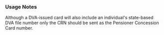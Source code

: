 ### Usage Notes

Although a DVA-issued card will also include an individual's state-based DVA file number only the CRN should be sent as the Pensioner Concession Card number.
